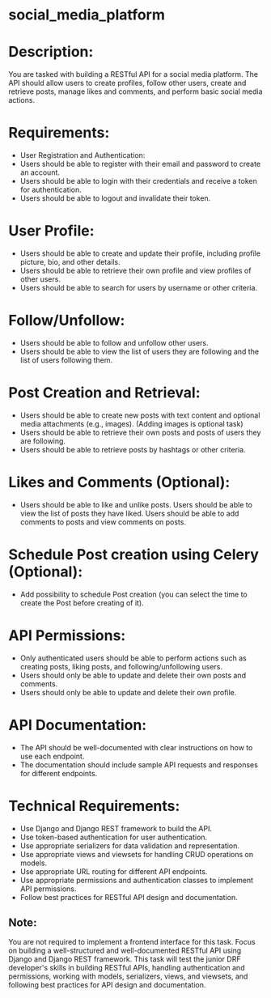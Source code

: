 # social_media_platform
# Description:
You are tasked with building a RESTful API for a social media platform. The API should allow users to create profiles, follow other users, create and retrieve posts, manage likes and comments, and perform basic social media actions.

# Requirements:
- User Registration and Authentication:
- Users should be able to register with their email and password to create an account.
- Users should be able to login with their credentials and receive a token for authentication.
- Users should be able to logout and invalidate their token.

# User Profile:
- Users should be able to create and update their profile, including profile picture, bio, and other details.
- Users should be able to retrieve their own profile and view profiles of other users.
- Users should be able to search for users by username or other criteria.

# Follow/Unfollow:
- Users should be able to follow and unfollow other users.
- Users should be able to view the list of users they are following and the list of users following them.

# Post Creation and Retrieval:
- Users should be able to create new posts with text content and optional media attachments (e.g., images). (Adding images is optional task)
- Users should be able to retrieve their own posts and posts of users they are following.
- Users should be able to retrieve posts by hashtags or other criteria.

# Likes and Comments (Optional):
- Users should be able to like and unlike posts. Users should be able to view the list of posts they have liked. Users should be able to add comments to posts and view comments on posts.

# Schedule Post creation using Celery (Optional):
- Add possibility to schedule Post creation (you can select the time to create the Post before creating of it).

# API Permissions:
- Only authenticated users should be able to perform actions such as creating posts, liking posts, and following/unfollowing users.
- Users should only be able to update and delete their own posts and comments.
- Users should only be able to update and delete their own profile.

# API Documentation:
- The API should be well-documented with clear instructions on how to use each endpoint.
- The documentation should include sample API requests and responses for different endpoints.

# Technical Requirements:
- Use Django and Django REST framework to build the API.
- Use token-based authentication for user authentication.
- Use appropriate serializers for data validation and representation.
- Use appropriate views and viewsets for handling CRUD operations on models.
- Use appropriate URL routing for different API endpoints.
- Use appropriate permissions and authentication classes to implement API permissions.
- Follow best practices for RESTful API design and documentation.

## Note: 
You are not required to implement a frontend interface for this task. Focus on building a well-structured and well-documented RESTful API using Django and Django REST framework. This task will test the junior DRF developer's skills in building RESTful APIs, handling authentication and permissions, working with models, serializers, views, and viewsets, and following best practices for API design and documentation.



